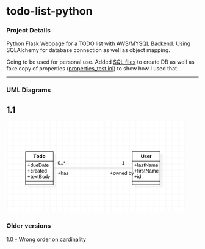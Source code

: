 # todo-list-python

### Project Details
Python Flask Webpage for a TODO list with AWS/MYSQL Backend. Using SQLAlchemy for database connection as well as object mapping.

Going to be used for personal use. Added [SQL files](https://github.com/bryangarcia831/todo-list-python/tree/master/Resources) to create DB as well as fake copy of properties ([properties_test.ini](https://raw.githubusercontent.com/bryangarcia831/todo-list-python/master/properties_test.ini)) to show how I used that.

***

### UML Diagrams
## 1.1
![alt text](https://raw.githubusercontent.com/bryangarcia831/todo-list-python/master/images/TODO-UML-1.1.png "Version 1.0 UML")
### Older versions
[1.0 - Wrong order on cardinality](https://raw.githubusercontent.com/bryangarcia831/todo-list-python/master/images/TODO-UML-1.0.png) 